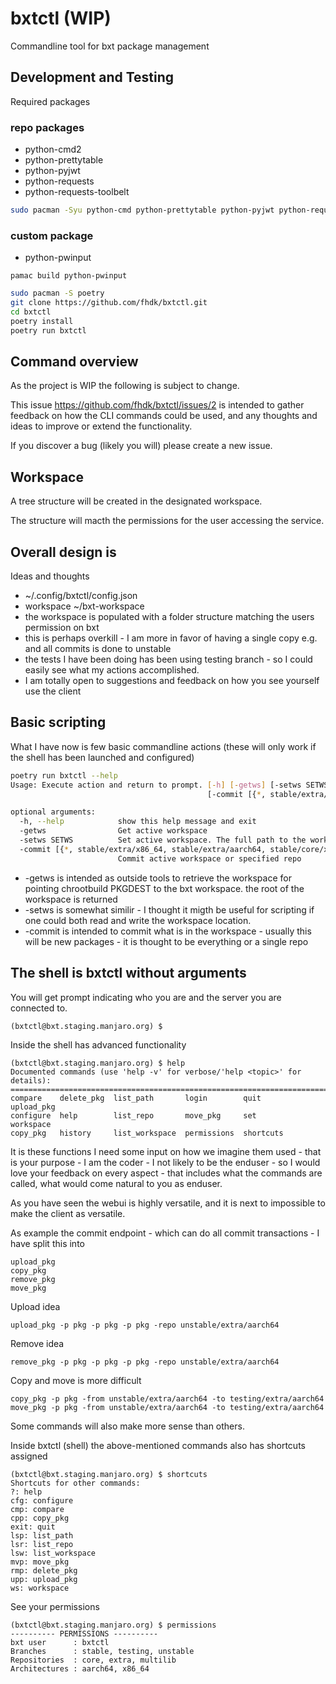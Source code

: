 # bxtctl (WIP)

Commandline tool for bxt package management

## Development and Testing
Required packages

### repo packages

- python-cmd2
- python-prettytable
- python-pyjwt
- python-requests
- python-requests-toolbelt

```bash
sudo pacman -Syu python-cmd python-prettytable python-pyjwt python-requests python-requests-toolbelt
```

### custom package

- python-pwinput

```
pamac build python-pwinput
```

```bash
sudo pacman -S poetry
git clone https://github.com/fhdk/bxtctl.git
cd bxtctl
poetry install
poetry run bxtctl
```

## Command overview

As the project is WIP the following is subject to change.

This issue https://github.com/fhdk/bxtctl/issues/2 is intended to gather feedback on how the CLI commands could be used,
and any thoughts and ideas to improve or extend the functionality.

If you discover a bug (likely you will) please create a new issue.

## Workspace 
A tree structure will be created in the designated workspace.

The structure will macth the permissions for the user accessing the service.

## Overall design is
Ideas and thoughts
- ~/.config/bxtctl/config.json
- workspace ~/bxt-workspace
- the workspace is populated with a folder structure matching the users permission on bxt
- this is perhaps overkill - I am more in favor of having a single copy e.g. and all commits is done to unstable
- the tests I have been doing has been using testing branch - so I could easily see what my actions accomplished.
- I am totally open to suggestions and feedback on how you see yourself use the client

## Basic scripting
What I have now is few basic commandline actions (these will only work if the shell has been launched and configured)

```bash
poetry run bxtctl --help
Usage: Execute action and return to prompt. [-h] [-getws] [-setws SETWS]
                                            [-commit [{*, stable/extra/x86_64, stable/extra/aarch64, stable/core/x86_64, stable/core/aarch64, stable/multilib/x86_64, stable/multilib/aarch64, unstable/extra/x86_64, unstable/extra/aarch64, unstable/core/x86_64, unstable/core/aarch64, unstable/multilib/x86_64, unstable/multilib/aarch64, testing/extra/x86_64, testing/extra/aarch64, testing/core/x86_64, testing/core/aarch64, testing/multilib/x86_64, testing/multilib/aarch64}]]

optional arguments:
  -h, --help            show this help message and exit
  -getws                Get active workspace
  -setws SETWS          Set active workspace. The full path to the workspace
  -commit [{*, stable/extra/x86_64, stable/extra/aarch64, stable/core/x86_64, stable/core/aarch64, stable/multilib/x86_64, stable/multilib/aarch64, unstable/extra/x86_64, unstable/extra/aarch64, unstable/core/x86_64, unstable/core/aarch64, unstable/multilib/x86_64, unstable/multilib/aarch64, testing/extra/x86_64, testing/extra/aarch64, testing/core/x86_64, testing/core/aarch64, testing/multilib/x86_64, testing/multilib/aarch64}]
                        Commit active workspace or specified repo
```

- -getws is intended as outside tools to retrieve the workspace for pointing chrootbuild PKGDEST to the bxt workspace. the root of the workspace is returned
- -setws is somewhat similir - I thought it migth be useful for scripting if one could both read and write the workspace location.
- -commit is intended to commit what is in the workspace - usually this will be new packages - it is thought to be everything or a single repo

## The shell is bxtctl without arguments

You will get prompt indicating who you are and the server you are connected to.

```shell
(bxtctl@bxt.staging.manjaro.org) $ 
```

Inside the shell has advanced functionality

```shell
(bxtctl@bxt.staging.manjaro.org) $ help
Documented commands (use 'help -v' for verbose/'help <topic>' for details):
===========================================================================
compare    delete_pkg  list_path       login        quit       upload_pkg
configure  help        list_repo       move_pkg     set        workspace 
copy_pkg   history     list_workspace  permissions  shortcuts
```

It is these functions I need some input on how we imagine them used - that is your purpose - I am the coder - I not likely to be the enduser - so I would love your feedback on every aspect - that includes what the commands are called, what would come natural to you as enduser.

As you have seen the webui is highly versatile, and it is next to impossible to make the client as versatile.

As example the commit endpoint - which can do all commit transactions - I have split this into

```text
upload_pkg
copy_pkg
remove_pkg
move_pkg
```

Upload idea
```text
upload_pkg -p pkg -p pkg -p pkg -repo unstable/extra/aarch64
```
Remove idea
```text
remove_pkg -p pkg -p pkg -p pkg -repo unstable/extra/aarch64
```

Copy and move is more difficult

```text
copy_pkg -p pkg -from unstable/extra/aarch64 -to testing/extra/aarch64
move_pkg -p pkg -from unstable/extra/aarch64 -to testing/extra/aarch64
```

Some commands will also make more sense than others.

Inside bxtctl (shell) the above-mentioned commands also has shortcuts assigned

```shell
(bxtctl@bxt.staging.manjaro.org) $ shortcuts
Shortcuts for other commands:
?: help
cfg: configure
cmp: compare
cpp: copy_pkg
exit: quit
lsp: list_path
lsr: list_repo
lsw: list_workspace
mvp: move_pkg
rmp: delete_pkg
upp: upload_pkg
ws: workspace
```

See your permissions
```shell
(bxtctl@bxt.staging.manjaro.org) $ permissions
---------- PERMISSIONS ----------
bxt user      : bxtctl
Branches      : stable, testing, unstable
Repositories  : core, extra, multilib
Architectures : aarch64, x86_64
```

